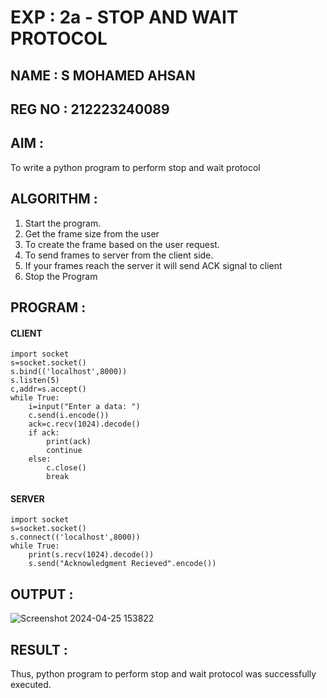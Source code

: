 # EXP : 2a - STOP AND WAIT PROTOCOL
## NAME : S MOHAMED AHSAN
## REG NO : 212223240089
## AIM :
To write a python program to perform stop and wait protocol
## ALGORITHM :
1. Start the program.
2. Get the frame size from the user
3. To create the frame based on the user request.
4. To send frames to server from the client side.
5. If your frames reach the server it will send ACK signal to client
6. Stop the Program
## PROGRAM :
#### CLIENT
```
import socket
s=socket.socket()
s.bind(('localhost',8000))
s.listen(5)
c,addr=s.accept()
while True:
    i=input("Enter a data: ")
    c.send(i.encode())
    ack=c.recv(1024).decode()
    if ack:
        print(ack)
        continue
    else:
        c.close()
        break
```
#### SERVER
```
import socket
s=socket.socket()
s.connect(('localhost',8000))
while True:
    print(s.recv(1024).decode())
    s.send("Acknowledgment Recieved".encode())

```
## OUTPUT :
![Screenshot 2024-04-25 153822](https://github.com/MOHAMEDAHSAN/2a_Stop_and_Wait_Protocol/assets/139331378/d6514b81-d04d-4894-bc3b-13b2a9caaab0)


## RESULT :
Thus, python program to perform stop and wait protocol was successfully executed.
